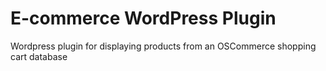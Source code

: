 # E-commerce WordPress Plugin

Wordpress plugin for displaying products from an OSCommerce shopping cart database
